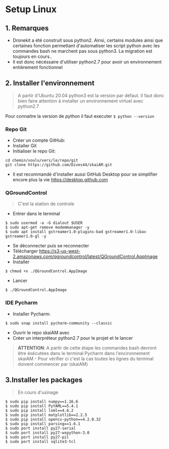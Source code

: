 # Setup Linux
## 1. Remarques
* Dronekit a été construit sous python2. Ainsi, certains modules ainsi que certaines fonction
permettant d'automatiser les script python avec les commandes bash ne marchent pas sous python3.
La migration est toujours en cours..
* Il est donc nécéssaire d'utiliser python2.7 pour avoir un environnement entièrement fonctionnel
## 2. Installer l'environnement
> A partir d'Ubuntu 20.04 python3 est la version par défaut. Il faut donc bien faire attention à
installer un environnement virtuel avec python2.7

Pour connaitre la version de python il faut executer `$ python --version` 
### Repo Git
* Créer un compte GitHub:
* Installer Git
* Initialiser le repo Git:
 >
    cd chemin/voulu/vers/le/repo/git
    git clone https://github.com/Dives44/skaiAM.git
* Il est recommandé d'installer aussi GitHub Desktop pour se simplifier encore plus la vie
https://desktop.github.com



### QGroundControl
> C'est la station de controle
* Entrer dans le terminal
>
    $ sudo usermod -a -G dialout $USER
    $ sudo apt-get remove modemmanager -y
    $ sudo apt install gstreamer1.0-plugins-bad gstreamer1.0-libav gstreamer1.0-gl -y
* Se déconnecter puis se reconnecter
* Télécharger https://s3-us-west-2.amazonaws.com/qgroundcontrol/latest/QGroundControl.AppImage
* Installer
>   
    $ chmod +x ./QGroundControl.AppImage
* Lancer
>
    $ ./QGroundControl.AppImage

### IDE Pycharm
* Installer Pycharm: 
>
    $ sudo snap install pycharm-community --classic
* Ouvrir le repo skaiAM avec 
* Créer un interpréteur python2.7 pour le projet et le lancer
> **ATTENTION**: A partir de cette étape les commandes bash devront être éxécutées dans 
le terminal Pycharm dans l'encironnement skaiAM - Pour vérifier ci c'est la cas toutes
les lignes du terminal doivent commencer par (skaiAM)

## 3.Installer les packages
> En cours d'usinage
>
    $ sudo pip install numpy==1.16.6
    $ sudo pip install PyYAML==5.4.1
    $ sudo pip install lxml==4.6.2
    $ sudo pip install matplotlib==2.2.5
    $ sudo pip install opencv-python==4.2.0.32
    $ sudo pip install parsing==1.6.1
    $ sudo port install py27-serial
    $ sudo port install py27-wxpython-3.0
    $ sudo port install py27-pil
    $ sudo port install sqlite3-tcl